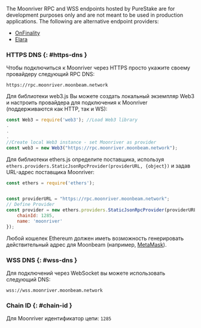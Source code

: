 
The Moonriver RPC and WSS endpoints hosted by PureStake are for development purposes only and are not meant to be used in production applications. The following are alternative endpoint providers:

- [OnFinality](https://onfinality.io/)
- [Elara](https://elara.patract.io/)

### HTTPS DNS {: #https-dns } 

Чтобы подключиться к Moonriver через HTTPS просто укажите своему провайдеру следующий RPC DNS:

```
https://rpc.moonriver.moonbeam.network
```

Для библиотеки web3.js Вы можете создать локальный экземпляр Web3 и настроить провайдера для подключения к Moonriver (поддерживаются как HTTP, так и WS):

```js
const Web3 = require('web3'); //Load Web3 library
.
.
.
//Create local Web3 instance - set Moonriver as provider
const web3 = new Web3("https://rpc.moonriver.moonbeam.network"); 
```
Для библиотеки ethers.js определите поставщика, используя `ethers.providers.StaticJsonRpcProvider(providerURL, {object})` и задав URL-адрес поставщика Moonriver:

```js
const ethers = require('ethers');


const providerURL = "https://rpc.moonriver.moonbeam.network";
// Define Provider
const provider = new ethers.providers.StaticJsonRpcProvider(providerURL, {
    chainId: 1285,
    name: 'moonriver'
});
```

Любой кошелек Ethereum должен иметь возможность генерировать действительный адрес для Moonbeam (например, [MetaMask](https://metamask.io/)).

### WSS DNS {: #wss-dns } 

Для подключений через WebSocket вы можете использовать следующий DNS:

```
wss://wss.moonriver.moonbeam.network
```

### Chain ID {: #chain-id } 

Для Moonriver идентификатор цепи: `1285`
